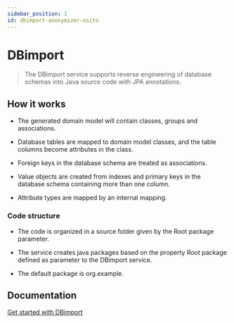 ```yaml
---
sidebar_position: 1
id: dbimport-anonymizer-esito
---
```


# DBimport

> The DBimport service supports reverse engineering of database
> schemas into Java source code with JPA annotations.

## How it works

- The generated domain model will contain classes, groups
  and associations.

- Database tables are mapped to domain model classes, and
  the table columns become attributes in the class.

- Foreign keys in the database schema are treated as
  associations.

- Value objects are created from indexes and primary keys in
  the database schema containing more than one column.

- Attribute types are mapped by an internal mapping.

### Code structure

- The code is organized in a source folder given by the Root
  package parameter.

- The service creates java packages based on the property Root
  package defined as parameter to the DBimport service.

- The default package is org.example.

## Documentation

<a
target='_blank'
rel='noopener noreferrer'
href='http://anonymizer-doc.esito.no/help/topic/no.esito.g9.doc.dbservices/DBimport.html'>
Get started with DBimport
</a>
